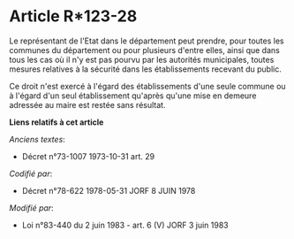 # Article R*123-28

Le représentant de l'Etat dans le département peut prendre, pour toutes les communes du département ou pour plusieurs d'entre
elles, ainsi que dans tous les cas où il n'y est pas pourvu par les autorités municipales, toutes mesures relatives à la
sécurité dans les établissements recevant du public.

Ce droit n'est exercé à l'égard des établissements d'une seule commune ou à l'égard d'un seul établissement qu'après qu'une
mise en demeure adressée au maire est restée sans résultat.

**Liens relatifs à cet article**

_Anciens textes_:

  - Décret n°73-1007 1973-10-31 art. 29

_Codifié par_:

  - Décret n°78-622 1978-05-31 JORF 8 JUIN 1978

_Modifié par_:

  - Loi n°83-440 du 2 juin 1983 - art. 6 (V) JORF 3 juin 1983

